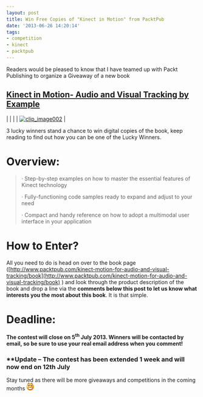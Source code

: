 ```yaml
---
layout: post
title: Win Free Copies of "Kinect in Motion" from PacktPub
date: '2013-06-26 14:20:14'
tags:
- competition
- kinect
- packtpub
---
```


Readers would be pleased to know that I have teamed up with Packt Publishing to organize a Giveaway of a new book

## [Kinect in Motion- Audio and Visual Tracking by Example](http://www.packtpub.com/kinect-motion-for-audio-and-visual-tracking/book)

| |
| | [![clip_image002](/Images/wordpress/2013/06/clip_image002_thumb.jpg "clip\_image002")](/Images/wordpress/2013/06/clip_image002.jpg) |

3 lucky winners stand a chance to win digital copies of the book, keep reading to find out how you can be one of the Lucky Winners.

# Overview:

> · Step-by-step examples on how to master the essential features of Kinect technology
> 
> · Fully-functioning code samples ready to expand and adjust to your need
> 
> · Compact and handy reference on how to adopt a multimodal user interface in your application

# How to Enter?

All you need to do is head on over to the book page ([http://www.packtpub.com/kinect-motion-for-audio-and-visual-tracking/book](http://www.packtpub.com/kinect-motion-for-audio-and-visual-tracking/book) ) and look through the product description of the book and drop a line via the **comments below this post to let us know what interests you the most about this book**. It is that simple.

# Deadline:

**The contest will close on 5<sup>th</sup> July 2013. Winners will be contacted by email, so be sure to use your real email address when you comment!**

### \*\*Update – The contest has been extended 1 week and will now end on 12th July

Stay tuned as there will be more giveaways and competitions in the coming months **![Open-mouthed smile](/Images/wordpress/2013/06/wlEmoticon-openmouthedsmile.png)**

